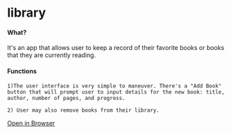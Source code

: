 # library


<h4>What?</h4>

It's an app that allows user to keep a record of their favorite books or books that they are currently reading.

<h4>Functions</h4>

	1)The user interface is very simple to maneuver. There's a "Add Book" button that will prompt user to input details for the new book: title, author, number of pages, and progress. 

	2) User may also remove books from their library. 


<a href="#"> Open in Browser</a>




